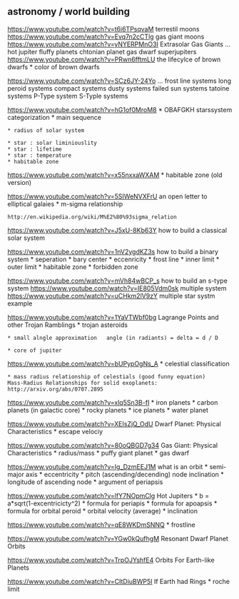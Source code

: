 astronomy / world building
---

https://www.youtube.com/watch?v=t6i6TPsqvaM    terrestil moons
https://www.youtube.com/watch?v=Evq7n2cCTlg    gas giant moons
https://www.youtube.com/watch?v=yNYERPMnO3I    Extrasolar Gas Giants
	...
	hot jupiter
	fluffy planets
	chtonian planet
	gas dwarf
	superjupiters
https://www.youtube.com/watch?v=PRwn6fftmLU   the lifecylce of brown dwarfs
	* color of brown dwarfs

https://www.youtube.com/watch?v=SCz6JY-24Yo
	...
	frost line systems
	long peroid systems
	compact systems
	dusty systems
	failed sun systems
	tatoine systems        P-Type system
	          S-Typle systems

https://www.youtube.com/watch?v=hG1of0MroM8
	* OBAFGKH  starssystem categorization
		* main sequence

	* radius of solar system

	* star : solar liminiouslity
	* star : lifetime
	* star : temperature
	* habitable zone

https://www.youtube.com/watch?v=x55nxxaWXAM
	* habitable zone (old version)

https://www.youtube.com/watch?v=5SIWeNVXFrU    an open letter to elliptical galaies
	* m-sigma relationship

	http://en.wikipedia.org/wiki/M%E2%80%93sigma_relation

https://www.youtube.com/watch?v=J5xU-8Kb63Y      how to build a classical solar system

https://www.youtube.com/watch?v=1nV2ygdKZ3s      how to build a binary system
	* seperation
	* bary center
	* eccenricity
	* frost line
	* inner limit
	* outer limit
	* habitable zone
	* forbidden zone

https://www.youtube.com/watch?v=mVh84wBCP_s      how to build an s-type system
https://www.youtube.com/watch?v=IE805Vdm0sk      multiple system 
https://www.youtube.com/watch?v=uCHkm2lV9zY      multiple star systm example

https://www.youtube.com/watch?v=1YaVTWbf0bg      Lagrange Points and other Trojan Ramblings
	* trojan asteroids

	* small alngle approximation   angle (in radiants) = delta = d / D

	* core of jupiter

https://www.youtube.com/watch?v=bUPypOgNs_A
	* celestial classification

	* mass radius relationship of celestials (good funny equation)
	Mass-Radius Relationships for solid exoplanets:
	http://arxiv.org/abs/0707.2895

https://www.youtube.com/watch?v=xlq5Sn3B-fI
	* iron planets
	* carbon planets  (in galactic core)
	* rocky planets
	* ice planets
	* water planet


https://www.youtube.com/watch?v=XEIsZjQ_OdU         Dwarf Planet: Physical Characteristics
	* escape velociy



https://www.youtube.com/watch?v=80oQBGD7g34         Gas Giant: Physical Characteristics
	* radius/mass
	* puffy giant planet
	* gas dwarf

https://www.youtube.com/watch?v=Ig_DzmEEJ1M         what is an orbit
	* semi-major axis
	* eccentricity
	* pitch (ascending/decending) node      inclination
	* longitude of ascending node
	* argument of periapsis

https://www.youtube.com/watch?v=lfY7NOpmClg         Hot Jupiters
	* b = a*sqrt(1-excentricicty^2)
	* formula for periapis
	* formula for apoapsis
	* formula for orbital peroid
	* orbital velocity (average)
	* inclination

https://www.youtube.com/watch?v=qE8WKDmSNNQ
	* frostline

https://www.youtube.com/watch?v=YGw0kQufhgM       Resonant Dwarf Planet Orbits

https://www.youtube.com/watch?v=TrpOJYshfE4       Orbits For Earth-like Planets


https://www.youtube.com/watch?v=CItDiuBWP5I       If Earth had Rings
	* roche limit



